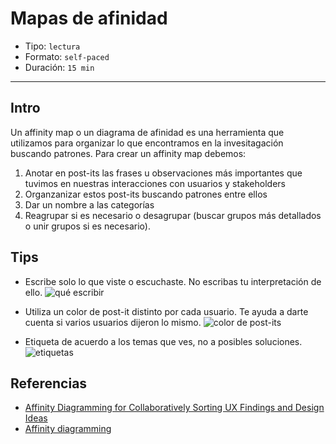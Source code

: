 # Mapas de afinidad

- Tipo: `lectura`
- Formato: `self-paced`
- Duración: `15 min`

***

## Intro

Un affinity map o un diagrama de afinidad es una herramienta que utilizamos para
organizar lo que encontramos en la invesitagación buscando patrones. Para crear
un affinity map debemos:

1. Anotar en post-its las frases u observaciones más importantes que tuvimos en
  nuestras interacciones con usuarios y stakeholders
2. Organzanizar estos post-its buscando patrones entre ellos
3. Dar un nombre a las categorías
4. Reagrupar si es necesario o desagrupar (buscar grupos más detallados o unir
  grupos si es necesario).

## Tips

- Escribe solo lo que viste o escuchaste. No escribas tu interpretación de ello.
![qué escribir](https://lh3.googleusercontent.com/W4YorPOV8lUXNsJB6eoTa6edXoeBeGO02AqhlSBRESpxFCCVO00jm0XMsSiNdjnxL3_Fuoof-nbmM8KxPBaYmkGuouWcyqvkZENIHTRO4QQDwQk4qSsRjNoZUECeePQpHxL_7zqwNqw)

- Utiliza un color de post-it distinto por cada usuario. Te ayuda a darte cuenta
  si varios usuarios dijeron lo mismo.
![color de post-its](https://lh5.googleusercontent.com/wKAwSH3xHqQ-C592MAPbUVK63FxjIF78s3f9GKuSkNxOwj-Z7egwYY7Fs53o9oiM7DEWiBfEeB6TRAEfLKtbKquaPyXAwaA9pDzS_rY0l5Q9dxqTDIlkNzouTr-QaGbtZh3GFkpwLLI)

- Etiqueta de acuerdo a los temas que ves, no a posibles soluciones.  
![etiquetas](https://lh4.googleusercontent.com/RrNG6Pm7betpfY_SBioLTBERD8tFPr98zQm5hWex-O1VGmRhvEjMS98TRRGAaZeGWosg72jdyDHXcifYpb_JnBW03gx8ntzEX3Pzicycg6xRfIMgx73wlm2-zM2ZLLRA7oLP1AqXOFQ)

## Referencias

- [Affinity Diagramming for Collaboratively Sorting UX Findings and Design
  Ideas](https://www.nngroup.com/articles/affinity-diagram/)
- [Affinity diagramming](http://library.ac4d.com/d/AC4D_designlibrary_Affinity_diagramming.pdf)  